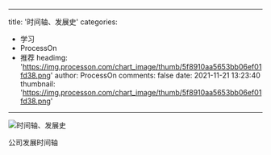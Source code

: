 
---
title: '时间轴、发展史'
categories: 
 - 学习
 - ProcessOn
 - 推荐
headimg: 'https://img.processon.com/chart_image/thumb/5f8910aa5653bb06ef01fd38.png'
author: ProcessOn
comments: false
date: 2021-11-21 13:23:40
thumbnail: 'https://img.processon.com/chart_image/thumb/5f8910aa5653bb06ef01fd38.png'
---

<div>   
<img class="thumb" alt="时间轴、发展史" src="https://img.processon.com/chart_image/thumb/5f8910aa5653bb06ef01fd38.png" referrerpolicy="no-referrer">
<p>公司发展时间轴</p>  
</div>
            
